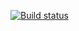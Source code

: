 [![Build status](https://ci.appveyor.com/api/projects/status/5bfinj9fcyka8bim/branch/main?svg=true)](https://ci.appveyor.com/project/13AVokaDo13/aqahw61/branch/main)
